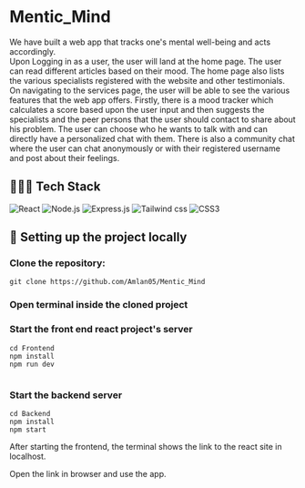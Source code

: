 # Mentic_Mind

We have built a web app that tracks one's mental well-being and acts accordingly. <br> Upon Logging in as a user, the user will land at the home page. The user can read different articles based on their mood. The home page also lists the various specialists registered with the website and other testimonials. On navigating to the services page, the user will be able to see the various features that the web app offers. Firstly, there is a mood tracker which calculates a score based upon the user input and then suggests the specialists and the peer persons that the user should contact to share about his problem. The user can choose who he wants to talk with and can directly have a personalized chat with them. There is also a community chat where the user can chat anonymously or with their registered username and post about their feelings.   


## 👩🏼‍💻 Tech Stack
![React](https://img.shields.io/badge/React-20232A?style=for-the-badge&logo=react&logoColor=61DAFB)
![Node.js](https://img.shields.io/badge/Node.js-20232A?style=for-the-badge&logo=node.js&logoColor=61DA0B)
![Express.js](https://img.shields.io/badge/Express.js-brown?style=for-the-badge&logo=express&logoColor=white)
![Tailwind css](https://img.shields.io/badge/Tailwind%20CSS-E11D48?style=for-the-badge&logo=tailwindcss&logoColor=FFFFFF)
![CSS3](https://img.shields.io/badge/CSS-orange?style=for-the-badge&logo=css3&logoColor=white)

## 🔧 Setting up the project locally

### Clone the repository:

```
git clone https://github.com/Amlan05/Mentic_Mind
```

### Open terminal inside the cloned project

### Start the front end react project's server

```
cd Frontend
npm install
npm run dev


```
### Start the backend server


```
cd Backend
npm install
npm start
```


After starting the frontend, the terminal shows the link to the react site in localhost.

Open the link in browser and use the app.


